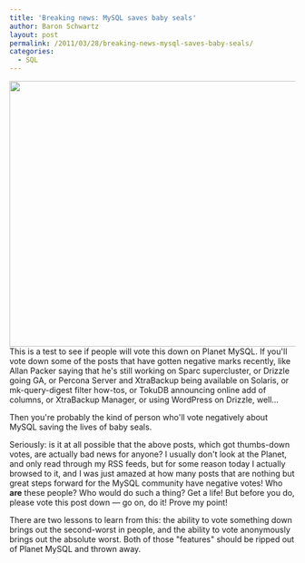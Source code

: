 ```yaml
---
title: 'Breaking news: MySQL saves baby seals'
author: Baron Schwartz
layout: post
permalink: /2011/03/28/breaking-news-mysql-saves-baby-seals/
categories:
  - SQL
---
```

<img src="http://www.xaprb.com/blog/wp-content/uploads/2011/03/baby-seal.jpg" alt="" title="baby-seal" width="600" height="468" /> 
This is a test to see if people will vote this down on Planet MySQL. If you'll vote down some of the posts that have gotten negative marks recently, like Allan Packer saying that he's still working on Sparc supercluster, or Drizzle going GA, or Percona Server and XtraBackup being available on Solaris, or mk-query-digest filter how-tos, or TokuDB announcing online add of columns, or XtraBackup Manager, or using WordPress on Drizzle, well&#8230;

Then you're probably the kind of person who'll vote negatively about MySQL saving the lives of baby seals.

Seriously: is it at all possible that the above posts, which got thumbs-down votes, are actually bad news for anyone? I usually don't look at the Planet, and only read through my RSS feeds, but for some reason today I actually browsed to it, and I was just amazed at how many posts that are nothing but great steps forward for the MySQL community have negative votes! Who **are** these people? Who would do such a thing? Get a life! But before you do, please vote this post down &#8212; go on, do it! Prove my point!

There are two lessons to learn from this: the ability to vote something down brings out the second-worst in people, and the ability to vote anonymously brings out the absolute worst. Both of those "features" should be ripped out of Planet MySQL and thrown away.
